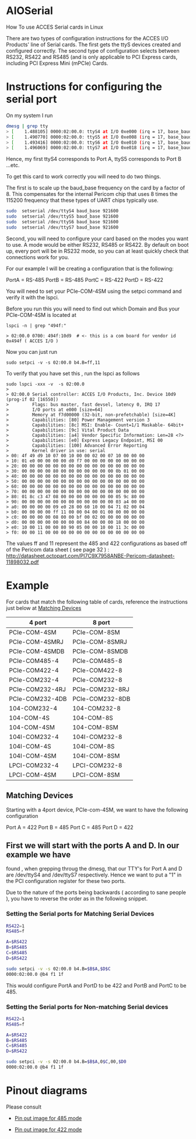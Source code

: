 # AIOSerial
How To use ACCES Serial cards in Linux

There are two types of configuration instructions for the ACCES I/O Products' line of Serial cards.  The first gets the ttyS devices created and configured correctly.  The second type of configuration selects between RS232, RS422 and RS485 (and is only applicable to PCI Express cards, including PCI Express Mini (mPCIe) Cards.




# Instructions for configuring the serial port

On my system I run


```bash
dmesg | grep tty
> [    1.488105] 0000:02:00.0: ttyS4 at I/O 0xe000 (irq = 17, base_baud = 921600) is a ST16650
> [    1.490770] 0000:02:00.0: ttyS5 at I/O 0xe008 (irq = 17, base_baud = 921600) is a ST16650
> [    1.493416] 0000:02:00.0: ttyS6 at I/O 0xe010 (irq = 17, base_baud = 921600) is a ST16650
> [    1.496069] 0000:02:00.0: ttyS7 at I/O 0xe018 (irq = 17, base_baud = 921600) is a ST16650
```

Hence, my first ttyS4 corresponds to Port A, ttyS5 corresponds to Port B ...etc.


To get this card to work correctly you will need to do two things.

The first is to scale up the baud_base frequency on the card by a factor of 8. This compensates for the internal Pericom chip that uses 8 times the 115200 frequency that these types of UART chips typically use.

```bash
sudo  setserial /dev/ttyS4 baud_base 921600
sudo  setserial /dev/ttyS5 baud_base 921600
sudo  setserial /dev/ttyS6 baud_base 921600
sudo  setserial /dev/ttyS7 baud_base 921600
```

Second, you will need to configure your card based on the modes you want to use. A mode would be either RS232, RS485 or RS422.  By default on boot up, every port will be in RS232 mode, so you can at least quickly check that connections work for you.


For our example I will be creating a configuration that is the following:

PortA = RS-485
PortB = RS-485
PortC = RS-422
PortD = RS-422

You will need to set your PCIe-COM-4SM  using the setpci command and verify it with the lspci.

Before you run this you will need to find out which Domain and Bus your PCIe-COM-4SM is located at

```
lspci -n | grep "494f:"

> 02:00.0 0700: 494f:10d9  # <- this is a com board for vendor id 0x494f ( ACCES I/O )
```


Now you can just run

```
sudo setpci -v -s 02:00.0 b4.B=ff,11
```

To verify that you have set this , run the lspci as follows

```
sudo lspci -xxx -v  -s 02:00.0      
>
> 02:00.0 Serial controller: ACCES I/O Products, Inc. Device 10d9 (prog-if 02 [16550])
>         Flags: bus master, fast devsel, latency 0, IRQ 17
>         I/O ports at e000 [size=64]
>         Memory at f7d00000 (32-bit, non-prefetchable) [size=4K]
>         Capabilities: [80] Power Management version 3
>         Capabilities: [8c] MSI: Enable- Count=1/1 Maskable- 64bit+
>         Capabilities: [9c] Vital Product Data
>         Capabilities: [a4] Vendor Specific Information: Len=28 <?>
>         Capabilities: [e0] Express Legacy Endpoint, MSI 00
>         Capabilities: [100] Advanced Error Reporting
>         Kernel driver in use: serial
> 00: 4f 49 d9 10 07 00 10 00 00 02 00 07 10 00 00 00
> 10: 01 e0 00 00 00 00 d0 f7 00 00 00 00 00 00 00 00
> 20: 00 00 00 00 00 00 00 00 00 00 00 00 00 00 00 00
> 30: 00 00 00 00 80 00 00 00 00 00 00 00 0b 01 00 00
> 40: 00 00 00 00 00 00 00 00 00 00 00 00 00 00 00 00
> 50: 00 00 00 00 00 00 00 00 00 00 00 00 00 00 00 00
> 60: 00 00 00 00 00 00 00 00 00 00 00 00 00 00 00 00
> 70: 00 00 00 00 00 00 00 00 00 00 00 00 00 00 00 00
> 80: 01 8c c3 47 08 00 00 00 00 00 00 00 05 9c 80 00
> 90: 00 00 00 00 00 00 00 00 00 00 00 00 03 a4 00 00
> a0: 00 00 00 00 09 e0 28 00 60 10 00 04 71 02 00 04
> b0: 00 00 00 00 ff 11 00 00 04 00 01 00 00 00 00 00
> c0: 00 00 00 00 08 00 00 bf 00 02 00 00 00 00 00 00
> d0: 00 00 00 00 00 00 00 00 84 00 00 00 18 00 00 00
> e0: 10 00 11 00 00 80 90 05 00 00 10 00 11 3c 00 00
> f0: 00 00 11 00 00 00 00 00 00 00 00 00 00 00 00 00
```

The values ff and 11 represent the 485 and 422 configurations as based off of the Pericom data sheet ( see page 32 ) : http://datasheet.octopart.com/PI7C9X7958ANBE-Pericom-datasheet-11898032.pdf


# Example

For cards that match the following table of cards, reference the instructions just below at [Matching Devices](#MatchingDevices)

| 4 port           |  8 port             | 
| -------------    | ------------------- | 
| PCIe-COM-4SM     | PCIe-COM-8SM      | 
| PCIe-COM-4SMRJ   | PCIe-COM-8SMRJ    | 
| PCIe-COM-4SMDB   | PCIe-COM-8SMDB    | 
| PCIe-COM485-4    | PCIe-COM485-8     | 
| PCIe-COM422-4    | PCIe-COM422-8     | 
| PCIe-COM232-4    | PCIe-COM232-8     | 
| PCIe-COM232-4RJ  | PCIe-COM232-8RJ   | 
| PCIe-COM232-4DB  | PCIe-COM232-8DB   | 
| 104-COM232-4     | 104-COM232-8      | 
| 104-COM-4S       | 104-COM-8S        | 
| 104-COM-4SM      | 104-COM-8SM       | 
| 104I-COM232-4    | 104I-COM232-8     | 
| 104I-COM-4S      | 104I-COM-8S       | 
| 104I-COM-4SM     | 104I-COM-8SM      | 
| LPCI-COM232-4    | LPCI-COM232-8     | 
| LPCI-COM-4SM     | LPCI-COM-8SM      |


## <a name="MatchingDevices"></a>Matching Devices
Starting with a 4port device, PCIe-com-4SM, we want to have the following configuration

Port A = 422
Port B = 485
Port C = 485
Port D = 422


## First we will start with the ports A and D.  In our example we have
found , when grepping throug the dmesg, that our TTY's for Port A
and D are /dev/ttyS4 and /dev/ttyS7 respectively. Hence we want to put
a "1" in the PCI configuration register for these two ports.

Due to the nature of the ports being backwards ( according to sane
people ), you have to reverse the order as in the following snippet.

### Setting the Serial ports for Matching Serial Devices
```bash
RS422=1
RS485=f

A=$RS422 
B=$RS485
C=$RS485
D=$RS422

sudo setpci -v -s 02:00.0 b4.B=$B$A,$D$C
0000:02:00.0 @b4 f1 1f
```

This would configure PortA and PortD to be 422 and PortB and PortC to
be 485. 


### Setting the Serial ports for Non-matching Serial devices


```bash
RS422=1
RS485=f

A=$RS422 
B=$RS485
C=$RS485
D=$RS422

sudo setpci -v -s 02:00.0 b4.B=$B$A,0$C,00,$D0
0000:02:00.0 @b4 f1 1f
```


# Pinout diagrams

Please consult 

- [Pin out image for 485 mode](Pics/RS485_PortA_to_PortB.jpg )

- [Pin out image for 422 mode](Pics/RS422_FullDuplex.jpg)
